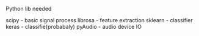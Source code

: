 Python lib needed

scipy - basic signal process
librosa - feature extraction
sklearn - classifier
keras - classifie(probabaly)
pyAudio - audio device IO
